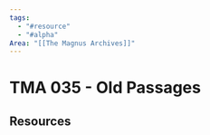 ```yaml
---
tags:
  - "#resource"
  - "#alpha"
Area: "[[The Magnus Archives]]"
---
```


# TMA 035 - Old Passages


## Resources


